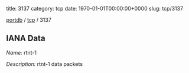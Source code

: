 title: 3137
category: tcp
date: 1970-01-01T00:00:00+0000
slug: tcp/3137

[portdb](/) / [tcp](/category/tcp.html) / 3137


## IANA Data

_Name:_ rtnt-1

_Description:_ rtnt-1 data packets

